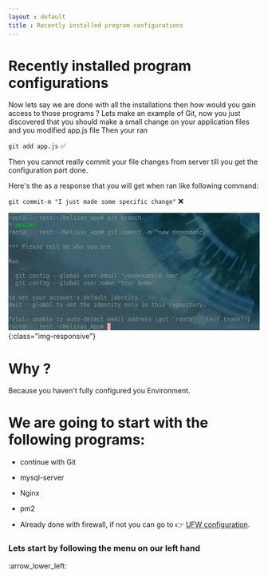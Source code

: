 ```yaml
---
layout : default
title : Recently installed program configurations
---
```


# Recently installed program configurations


Now lets say we are done with all the installations then how would you gain access to those programs ?
Lets make an example of Git, now you just discovered that you should make a small change on your application files and you modified app.js file
Then your ran

`git add app.js` :white_check_mark:

Then you cannot really commit your file changes from server till you get the configuration part done.

Here's the as a response that you will get when ran like following command:

`git commit-m "I just made some specific change"` :x:

![image-title-here](/img/posts_Schematics/firstExGitConfig.png){:class="img-responsive"}


# Why ?

Because you haven't fully configured you Environment.

# We are going to start with the following programs:

* continue with Git

* mysql-server

* Nginx

* pm2

* Already done with firewall, if not you can go to :point_right: [UFW configuration](/25-ufwConfigurationForhttpServer.html).

<h3>Lets start by following the menu on our left hand</h3> :arrow_lower_left:
